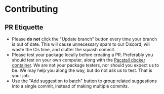 # Contributing

## PR Etiquette

* Please **do not** click the "Update branch" button every time your branch is out of date. This will cause unnecessary spam to our Discord, will waste the CIs time, and clutter the squash commit.
* Please test your package locally before creating a PR. Preferably you should test on your own computer, along with the [Pacstall docker container](https://github.com/pacstall/repo-maintain/pkgs/container/pacstall). We are not your package testers, nor should you expect us to be. We may help you along the way, but do not ask us to test. That is your job.
* Use the "Add suggestion to batch" button to group related suggestions into a single commit, instead of making multiple commits.
